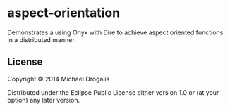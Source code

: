 # aspect-orientation

Demonstrates a using Onyx with Dire to achieve aspect oriented functions in a distributed manner.

## License

Copyright © 2014 Michael Drogalis

Distributed under the Eclipse Public License either version 1.0 or (at
your option) any later version.
